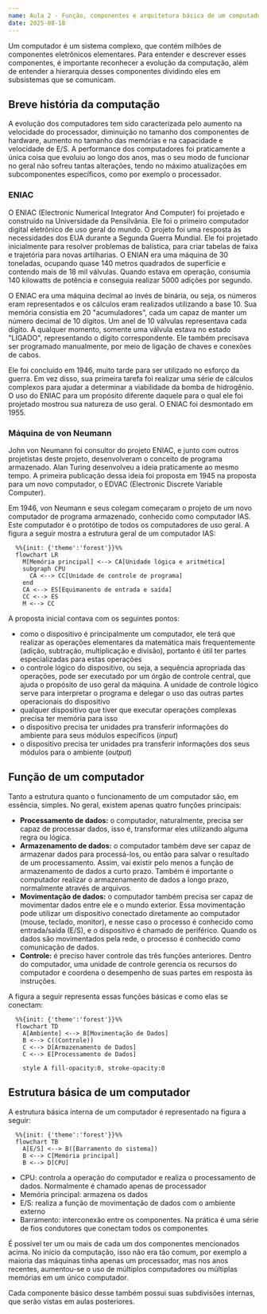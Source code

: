 ```yaml
---
name: Aula 2 - Função, componentes e arquitetura básica de um computador
date: 2025-08-18
---
```


Um computador é um sistema complexo, que contém milhões de componentes eletrônicos elementares. Para entender e
descrever esses componentes, é importante reconhecer a evolução da computação, além de entender a hierarquia desses
componentes dividindo eles em subsistemas que se comunicam.

## Breve história da computação
A evolução dos computadores tem sido caracterizada pelo aumento na velocidade do processador, diminuição no tamanho dos
componentes de hardware, aumento no tamanho das memórias e na capacidade e velocidade de E/S. A performance dos
computadores foi praticamente a única coisa que evoluiu ao longo dos anos, mas o seu modo de funcionar no geral não
sofreu tantas alterações, tendo no máximo atualizações em subcomponentes específicos, como por exemplo o processador.

### ENIAC
O ENIAC (Electronic Numerical Integrator And Computer) foi projetado e construído na Universidade da Pensilvânia. Ele
foi o primeiro computador digital eletrônico de uso geral do mundo. O projeto foi uma resposta às necessidades dos EUA
durante a Segunda Guerra Mundial. Ele foi projetado inicialmente para resolver problemas de balística, para criar
tabelas de faixa e trajetória para novas artilharias. O ENIAN era uma máquina de 30 toneladas, ocupando quase 140 metros
quadrados de superfície e contendo mais de 18 mil válvulas. Quando estava em operação, consumia 140 kilowatts de
potência e conseguia realizar 5000 adições por segundo.

O ENIAC era uma máquina decimal ao invés de binária, ou seja, os números eram representados e os cálculos eram
realizados utilizando a base 10. Sua memória consistia em 20 "acumuladores", cada um capaz de manter um número decimal
de 10 dígitos. Um anel de 10 válvulas representava cada dígito. A qualquer momento, somente uma válvula estava no estado
"LIGADO", representando o dígito correspondente. Ele também precisava ser programado manualmente, por meio de ligação
de chaves e conexões de cabos.

Ele foi concluído em 1946, muito tarde para ser utilizado no esforço da guerra. Em vez disso, sua primeira tarefa foi
realizar uma série de cálculos complexos para ajudar a determinar a viabilidade da bomba de hidrogênio. O uso do ENIAC
para um propósito diferente daquele para o qual ele foi projetado mostrou sua natureza de uso geral. O ENIAC foi
desmontado em 1955.

### Máquina de von Neumann
John von Neumann foi consultor do projeto ENIAC, e junto com outros projetistas deste projeto, desenvolveram o conceito
de programa armazenado. Alan Turing desenvolveu a ideia praticamente ao mesmo tempo. A primeira publicação dessa ideia
foi proposta em 1945 na proposta para um novo computador, o EDVAC (Electronic Discrete Variable Computer).

Em 1946, von Neumann e seus colegam começaram o projeto de um novo computador de programa armazenado, conhecido como
computador IAS. Este computador é o protótipo de todos os computadores de uso geral. A figura a seguir mostra a
estrutura geral de um computador IAS:

```mermaid
  %%{init: {'theme':'forest'}}%%
  flowchart LR
    M[Memória principal] <--> CA[Unidade lógica e aritmética]
    subgraph CPU
      CA <--> CC[Unidade de controle de programa]
    end
    CA <--> ES[Equimanento de entrada e saída]
    CC <--> ES
    M <--> CC
```

A proposta inicial contava com os seguintes pontos:
* como o dispositivo é principalmente um computador, ele terá que realizar as operações elementares da matemática mais
  frequentemente (adição, subtração, multiplicação e divisão), portanto é útil ter partes especializadas para estas
  operações
* o controle lógico do dispositivo, ou seja, a sequência apropriada das operações, pode ser executado por um órgão de
  controle central, que ajuda o propósito de uso geral da máquina. A unidade de controle lógico serve para interpretar o
  programa e delegar o uso das outras partes operacionais do dispositivo
* qualquer dispositivo que tiver que executar operações complexas precisa ter memória para isso
* o dispositivo precisa ter unidades pra transferir informações do ambiente para seus módulos específicos (*input*)
* o dispositivo precisa ter unidades pra transferir informações dos seus módulos para o ambiente (*output*)

## Função de um computador
Tanto a estrutura quanto o funcionamento de um computador são, em essência, simples. No geral, existem apenas quatro
funções principais:

* **Processamento de dados:** o computador, naturalmente, precisa ser capaz de processar dados, isso é, transformar eles
  utilizando alguma regra ou lógica.
* **Armazenamento de dados:** o computador também deve ser capaz de armazenar dados para processá-los, ou então para
  salvar o resultado de um processamento. Assim, vai existir pelo menos a função de armazenamento de dados a curto
  prazo. Também é importante o computador realizar o armazenamento de dados a longo prazo, normalmente através de
  arquivos.
* **Movimentação de dados:** o computador também precisa ser capaz de movimentar dados entre ele e o mundo exterior.
  Essa movimentação pode utilizar um dispositivo conectado diretamente ao computador (mouse, teclado, monitor), e nesse
  caso o processo é conhecido como entrada/saída (E/S), e o dispositivo é chamado de periférico. Quando os dados são
  movimentados pela rede, o processo é conhecido como comunicação de dados.
* **Controle:** é preciso haver controle das três funções anteriores. Dentro do computador, uma unidade de controle
  gerencia os recursos do computador e coordena o desempenho de suas partes em resposta às instruções.

A figura a seguir representa essas funções básicas e como elas se conectam:

```mermaid
  %%{init: {'theme':'forest'}}%%
  flowchart TD
    A[Ambiente] <--> B[Movimentação de Dados]
    B <--> C((Controle))
    C <--> D[Armazenamento de Dados]
    C <--> E[Processamento de Dados]

    style A fill-opacity:0, stroke-opacity:0
```

## Estrutura básica de um computador

A estrutura básica interna de um computador é representado na figura a seguir:

```mermaid
  %%{init: {'theme':'forest'}}%%
  flowchart TB
    A[E/S] <--> B([Barramento do sistema])
    B <--> C[Memória principal]
    B <--> D[CPU]
```

* CPU: controla a operação do computador e realiza o processamento de dados. Normalmente é chamado apenas de processador
* Memória principal: armazena os dados
* E/S: realiza a função de movimentação de dados com o ambiente externo
* Barramento: interconexão entre os componentes. Na prática é uma série de fios condutores que conectam todos os
  componentes

É possível ter um ou mais de cada um dos componentes mencionados acima. No início da computação, isso não era tão comum,
por exemplo a maioria das máquinas tinha apenas um processador, mas nos anos recentes, aumentou-se o uso de múltiplos
computadores ou múltiplas memórias em um único computador.

Cada componente básico desse também possui suas subdivisões internas, que serão vistas em aulas posteriores.


